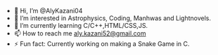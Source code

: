 - 👋 Hi, I’m @AlyKazani04
- 👀 I’m interested in Astrophysics, Coding, Manhwas and Lightnovels.
- 🌱 I’m currently learning C/C++,HTML/CSS,JS.
- 📫 How to reach me aly.kazani52@gmail.com
- ⚡ Fun fact: Currently working on making a Snake Game in C.

<!---
AlyKazani04/AlyKazani04 is a ✨ special ✨ repository because its `README.md` (this file) appears on your GitHub profile.
You can click the Preview link to take a look at your changes.
--->
